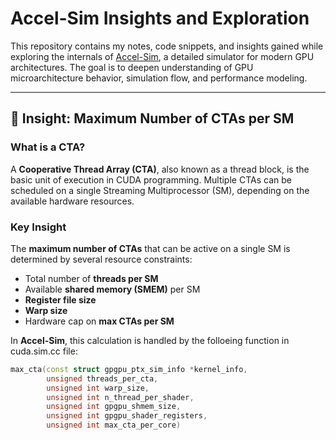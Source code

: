 # Accel-Sim Insights and Exploration

This repository contains my notes, code snippets, and insights gained while exploring the internals of [Accel-Sim](https://github.com/accel-sim/accel-sim-framework), a detailed simulator for modern GPU architectures. The goal is to deepen understanding of GPU microarchitecture behavior, simulation flow, and performance modeling.

---

## 📌 Insight: Maximum Number of CTAs per SM

### What is a CTA?
A **Cooperative Thread Array (CTA)**, also known as a thread block, is the basic unit of execution in CUDA programming. Multiple CTAs can be scheduled on a single Streaming Multiprocessor (SM), depending on the available hardware resources.

### Key Insight

The **maximum number of CTAs** that can be active on a single SM is determined by several resource constraints:

- Total number of **threads per SM**
- Available **shared memory (SMEM)** per SM
- **Register file size**
- **Warp size**
- Hardware cap on **max CTAs per SM**

In **Accel-Sim**, this calculation is handled by the folloeing function in cuda.sim.cc file:

```cpp
max_cta(const struct gpgpu_ptx_sim_info *kernel_info,
        unsigned threads_per_cta,
        unsigned int warp_size,
        unsigned int n_thread_per_shader,
        unsigned int gpgpu_shmem_size,
        unsigned int gpgpu_shader_registers,
        unsigned int max_cta_per_core)
